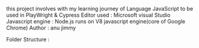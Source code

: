 this project involves with my learning journey of Language JavaScript to be used in PlayWright & Cypress
Editor used : Microsoft visual Studio
Javascript engine : Node.js runs on V8 javascript engine(core of Google Chrome)
Author : anu jimmy

Folder Structure :

